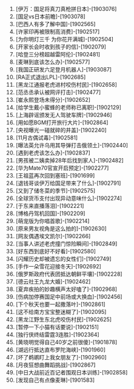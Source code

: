 
1. [伊万：国足将真刀真枪拼日本]-[1903076]
1. [国足vs日本前瞻]-[1903078]
1. [巴西人有多了解中国]-[1902565]
1. [许家印再被限制高消费]-[1902517]
1. [为你明灯三千 为你花开满城]-[1902504]
1. [开家长会时收到孩子的信]-[1902079]
1. [哈登三分榜超越雷阿伦]-[1902481]
1. [麦琳到底该怎么办]-[1902577]
1. [我国正研发六足登月机器人]-[1903087]
1. [RA正式退出LPL]-[1902685]
1. [黑龙江通报老虎进村咬伤村民]-[1902658]
1. [范丞丞承认被网评打击]-[1902477]
1. [崔永熙登场未得分]-[1902652]
1. [给学生戴小蜜蜂的老师称已离职]-[1902129]
1. [上海辟谣颁发无人驾驶车牌]-[1902946]
1. [用如愿BGM打开旅行大片]-[1902864]
1. [央视曝光一碰就碎的井盖]-[1902240]
1. [11月古偶试毒]-[1902581]
1. [曝法英允许乌用其导弹打击俄领土]-[1902440]
1. [遇到老虎该怎么办]-[1902837]
1. [男孩被二姨卖掉28年后找到家人]-[1902482]
1. [华为Mate70官宣开启预定]-[1902277]
1. [王祖蓝再次回到塞班]-[1901699]
1. [退钱哥谈伊万给国足带来了什么]-[1902791]
1. [又到了储冬菜的季节]-[1902575]
1. [全球货币支付出现异动意味什么]-[1902274]
1. [于东来直播落泪]-[1902221]
1. [博格丹驾机回国]-[1902209]
1. [萌宠版为你唱首歌]-[1902214]
1. [原来男友视角是这么拍的]-[1902630]
1. [网友偶遇埃文凯尔]-[1902266]
1. [当事人讲述老虎撞门惊险瞬间]-[1902849]
1. [好东西到底好不好看]-[1902580]
1. [闪耀历史却被遗忘的女性们]-[1902749]
1. [手作一朵雪花迎接冬天]-[1902692]
1. [俄罗斯政府代表团抵达朝鲜平壤]-[1902228]
1. [德云社王九龙大婚]-[1902462]
1. [夏弃疾拍的妙趣横声太好嗑了]-[1902968]
1. [伤病加停赛国足中前场或大换血]-[1902456]
1. [下个秋天也要一起撒落叶]-[1902861]
1. [这不给南方宝宝整迷糊了]-[1902095]
1. [黑龙江野生东北虎咬伤村民]-[1902625]
1. [暂停一下小猫有话要说]-[1902151]
1. [独行侠终结雷霆3连胜]-[1902364]
1. [黄晓明觉得自己40岁之前很傻]-[1901878]
1. [湖远行抵达直布罗陀海峡]-[1901960]
1. [坏了鹈鹕盯上我女朋友了]-[1902960]
1. [月夜狂想曲舞蹈挑战]-[1902867]
1. [中日大战前近百记者围观日本训练]-[1902858]
1. [发现自己有点像麦琳]-[1901583]